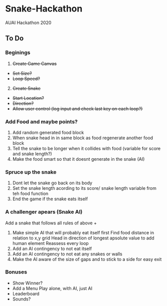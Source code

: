 # Snake-Hackathon
AUAI Hackathon 2020

## To Do
### Beginings
1. ~~Create Game Canvas~~
- ~~Set Size?~~
- ~~Loop Speed?~~
2. ~~Create Snake~~
- ~~Start Location?~~
- ~~Direction?~~
- ~~Allow user control (log input and check last key on each loop?)~~
### Add Food and maybe points?
1. Add random generated food block
2. When snake head in in same block as food regenerate another food block
3. Tell the snake to be longer when it collides with food (variable for score and snake length?)
4. Make the food smart so that it doesnt generate in the snake (AI)
### Spruce up the snake
1. Dont let the snake go back on its body
2. Set the snake length acording to its score/ snake length variable from teh food function
3. End the game if the snake eats itself
### A challenger apears (Snake AI)
Add a snake that follows all rules of above +
1. Make simple AI that will probably eat itself first
    Find food distance in relation to x,y grid
    Head in direction of longest apsolute value to add human element
    Reassess every loop
2. Add an AI contingency to not eat itself
3. Add an AI contingency to not eat any snakes or walls
4. Make the AI aware of the size of gaps and to stick to a side for easy exit
### Bonuses
- Show Winner?
- Add a Menu
    Play alone, with AI, just AI
- Leaderboard
- Sounds?